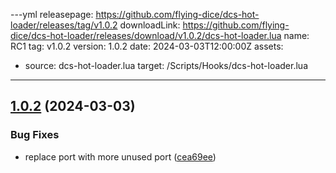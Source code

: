 ---yml
releasepage: https://github.com/flying-dice/dcs-hot-loader/releases/tag/v1.0.2
downloadLink: https://github.com/flying-dice/dcs-hot-loader/releases/download/v1.0.2/dcs-hot-loader.lua
name: RC1
tag: v1.0.2
version: 1.0.2
date: 2024-03-03T12:00:00Z
assets:
  - source: dcs-hot-loader.lua
    target: /Scripts/Hooks/dcs-hot-loader.lua
---
## [1.0.2](https://github.com/flying-dice/dcs-hot-loader/compare/v1.0.1...v1.0.2) (2024-03-03)


### Bug Fixes

* replace port with more unused port ([cea69ee](https://github.com/flying-dice/dcs-hot-loader/commit/cea69ee3ad045d54da5fd6cfb4b6abce72a451fb))
